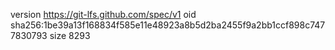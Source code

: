 version https://git-lfs.github.com/spec/v1
oid sha256:1be39a13f168834f585e11e48923a8b5d2ba2455f9a2bb1ccf898c7477830793
size 8293
